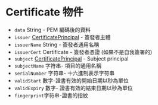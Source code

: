 # Certificate 物件

* `data` String - PEM 編碼後的資料
* `issuer` [CertificatePrincipal](certificate-principal.md) - 簽發者主體
* `issuerName` String - 簽發者通用名稱
* `issuerCert` Certificate - 簽發者憑證 (如果不是自我簽署的)
* `subject` [CertificatePrincipal](certificate-principal.md) - Subject principal
* `subjectName` 字符串- 項目的通用名稱
* `serialNumber` 字符串- 十六進制表示字符串
* `validStart` 數字-證書有效的開始日期以秒為單位
* `validExpiry` 數字- 證書有效的結束日期以秒為單位
* `fingerprint`字符串-證書的指紋